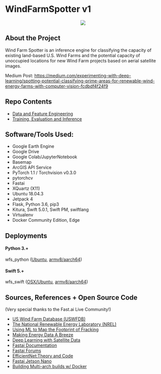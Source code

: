 # WindFarmSpotter v1

<p align="center">
  <img src="https://ucarecdn.com/ce424324-72f5-4c42-b66f-a13e671914b6/ScreenShot20191207at100423PM.png">
</p>

## About the Project
Wind Farm Spotter is an inference engine for classifying the capacity of existing land-based U.S. Wind Farms and the potential capacity of unoccupied locations for new Wind Farm projects based on aerial satellite images.

Medium Post: https://medium.com/experimenting-with-deep-learning/spotting-potential-classifying-prime-areas-for-renewable-wind-energy-farms-with-computer-vision-fcdbdf4f24f9

## Repo Contents

- [Data and Feature Engineering](https://github.com/codeamt/WindFarmSpotter/tree/master/data_sources)
- [Training, Evaluation and Inference](https://github.com/codeamt/WindFarmSpotter/tree/master/notebooks)

## Software/Tools Used:  
- Google Earth Engine 
- Google Drive 
- Google Colab/JupyterNotebook
- Basemap 
- ArcGIS API Service 
- PyTorch 1.1 / Torchvision v0.3.0 
- pytorchcv
- Fastai
- XQuartz (X11)
- Ubuntu 18.04.3
- Jetpack 4
- Flask, Python 3.6, pip3
- Kitura, Swift 5.0.1, Swift PM, swiftlang 
- Virtualenv
- Docker Community Edition, Edge


## Deployments 

#### Python 3.+
wfs_python ([Ubuntu](https://github.com/codeamt/WindFarmSpotter/tree/wfs-py-web), [armv8/aarch64](https://github.com/codeamt/WindFarmSpotter/tree/wfs-py-edge))

#### Swift 5.+
wfs_swift ([OSX/Ubuntu](https://github.com/codeamt/WindFarmSpotter/tree/wfs-swift-web), [armv8/aarch64](https://github.com/codeamt/WindFarmSpotter/tree/wfs-swift-edge))


## Sources, References + Open Source Code 

(Very special thanks to the Fast.ai Live  Community!)

- [US Wind Farm Database (USWFDB)](https://medium.com/r/?url=https%3A%2F%2Feerscmap.usgs.gov%2Fuswtdb%2Fdata%2F) 
- [The National Renewable Energy Laboratory (NREL)](https://www.nrel.gov/) 
- [Using ML to Map the Footprint of Fracking](https://skytruth.org/2019/02/using-machine-learning-to-map-the-footprint-of-fracking-in-central-appalachia/) 
- [Making Energy Data A Breeze](https://chesterenergyandpolicy.com/2018/05/29/making-energy-data-a-breeze-the-u-s-wind-turbine-database/amp/) 
- [Deep Learning with Satellite Data](https://towardsdatascience.com/deep-learning-with-satellite-data-b78b20708de)
- [Fastai Documentation](https://docs.fast.ai/index.html) 
- [Fastai Forums](https://forums.fast.ai/)
- [EfficientNet:Theory and Code](https://www.learnopencv.com/efficientnet-theory-code/) 
- [Fastai Jetson Nano](https://github.com/brtknr/fastai-jetson-nano)
- [Building Multi-arch builds w/ Docker](https://medium.com/@futurejones/building-a-multi-arch-swift-docker-image-using-docker-desktop-122c85110a6f)

